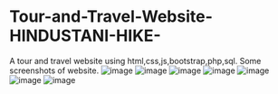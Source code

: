 # Tour-and-Travel-Website-HINDUSTANI-HIKE-
A tour and travel website using html,css,js,bootstrap,php,sql.
Some screenshots of website.
![image](https://user-images.githubusercontent.com/71833910/152055878-f6ee035e-26c6-4cc9-93c8-b05887b715e2.png)
![image](https://user-images.githubusercontent.com/71833910/152055930-d68a0337-809c-4f06-95aa-f2b411ca612f.png)
![image](https://user-images.githubusercontent.com/71833910/152055953-ac36d6ed-6768-4ff1-a185-9f407d1cd5fd.png)
![image](https://user-images.githubusercontent.com/71833910/152056006-4d01e056-4752-4a6f-9a9f-539801c42e1f.png)
![image](https://user-images.githubusercontent.com/71833910/152056035-19fc42ed-a76e-4983-a62b-85990a7df105.png)
![image](https://user-images.githubusercontent.com/71833910/152056071-fc8328bc-2f55-485b-8af0-29a0cc176441.png)
![image](https://user-images.githubusercontent.com/71833910/152056098-3ec83dd8-f106-4dc9-80c5-e87aa53aa784.png)

